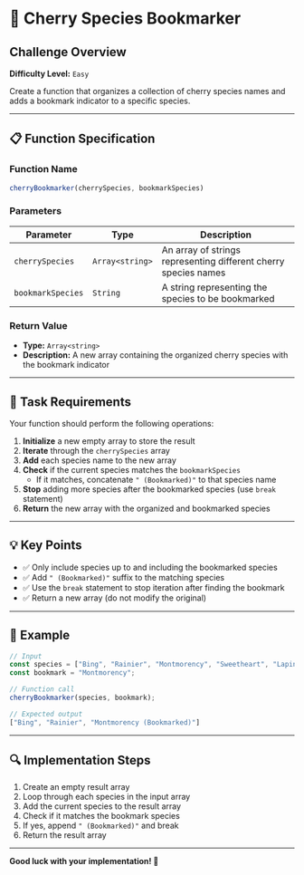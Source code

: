 # 🍒 Cherry Species Bookmarker

## Challenge Overview

**Difficulty Level:** `Easy`

Create a function that organizes a collection of cherry species names and adds a bookmark indicator to a specific species.

---

## 📋 Function Specification

### Function Name
```javascript
cherryBookmarker(cherrySpecies, bookmarkSpecies)
```

### Parameters

| Parameter | Type | Description |
|-----------|------|-------------|
| `cherrySpecies` | `Array<string>` | An array of strings representing different cherry species names |
| `bookmarkSpecies` | `String` | A string representing the species to be bookmarked |

### Return Value

- **Type:** `Array<string>`
- **Description:** A new array containing the organized cherry species with the bookmark indicator

---

## 🎯 Task Requirements

Your function should perform the following operations:

1. **Initialize** a new empty array to store the result
2. **Iterate** through the `cherrySpecies` array
3. **Add** each species name to the new array
4. **Check** if the current species matches the `bookmarkSpecies`
   - If it matches, concatenate `" (Bookmarked)"` to that species name
5. **Stop** adding more species after the bookmarked species (use `break` statement)
6. **Return** the new array with the organized and bookmarked species

---

## 💡 Key Points

- ✅ Only include species up to and including the bookmarked species
- ✅ Add `" (Bookmarked)"` suffix to the matching species
- ✅ Use the `break` statement to stop iteration after finding the bookmark
- ✅ Return a new array (do not modify the original)

---

## 📝 Example

```javascript
// Input
const species = ["Bing", "Rainier", "Montmorency", "Sweetheart", "Lapins"];
const bookmark = "Montmorency";

// Function call
cherryBookmarker(species, bookmark);

// Expected output
["Bing", "Rainier", "Montmorency (Bookmarked)"]
```

---

## 🔍 Implementation Steps

1. Create an empty result array
2. Loop through each species in the input array
3. Add the current species to the result array
4. Check if it matches the bookmark species
5. If yes, append `" (Bookmarked)"` and break
6. Return the result array

---

**Good luck with your implementation! 🚀**
